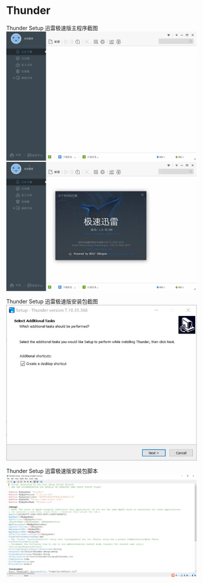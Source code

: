 # Thunder
Thunder Setup 迅雷极速版主程序截图
![Image text](https://raw.githubusercontent.com/careylipu/Thunder/master/screen/Snipaste_2020-05-07_22-39-44.jpg)
![Image text](https://raw.githubusercontent.com/careylipu/Thunder/master/screen/Snipaste_2020-05-07_22-39-58.jpg)

Thunder Setup 迅雷极速版安装包截图
![Image text](https://raw.githubusercontent.com/careylipu/Thunder/master/screen/Snipaste_2020-05-07_22-41-11.jpg)

Thunder Setup 迅雷极速版安装包脚本
![Image text](https://raw.githubusercontent.com/careylipu/Thunder/master/screen/Snipaste_2020-05-07_22-39-33.jpg)

